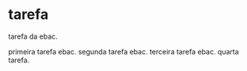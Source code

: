 # tarefa
tarefa da ebac.

primeira tarefa ebac.
segunda tarefa ebac.
terceira tarefa ebac.
quarta tarefa.

